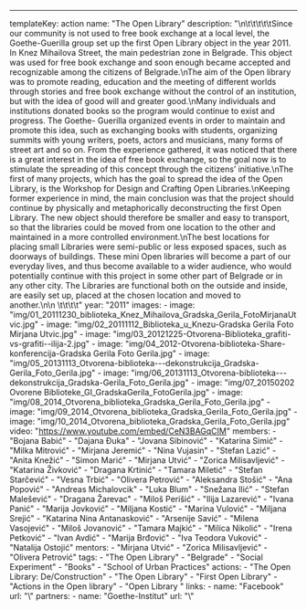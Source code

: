 ---
  templateKey: action
  name: "The Open Library"
  description: "\n\t\t\t\t\tSince our community is not used to free book exchange at a local level, the Goethe-Guerilla group set up the first Open Library object in the year 2011. In Knez Mihailova Street, the main pedestrian zone in Belgrade. This object was used for free book exchange and soon enough became accepted and recognizable among the citizens of Belgrade.\nThe aim of the Open library was to promote reading, education and the meeting of different worlds through stories and free book exchange without the control of an institution, but with the idea of good will and greater good.\nMany individuals and institutions donated books so the program would continue to exist and progress. The Goethe- Guerilla organized events in order to maintain and promote this idea, such as exchanging books with students, organizing summits with young writers, poets, actors and musicians, many forms of street art and so on. From the experience gathered, it was noticed that there is a great interest in the idea of free book exchange, so the goal now is to stimulate the spreading of this concept through the citizens’ initiative.\nThe first of many projects, which has the goal to spread the idea of the Open Library, is the Workshop for Design and Crafting Open Libraries.\nKeeping former experience in mind, the main conclusion was that the project should continue by physically and metaphorically deconstructing the first Open Library. The new object should therefore be smaller and easy to transport, so that the libraries could be moved from one location to the other and maintained in a more controlled environment.\nThe best locations for placing small Libraries were semi-public or less exposed spaces, such as doorways of buildings. These mini Open libraries will become a part of our everyday lives, and thus become available to a wider audience, who would potentially continue with this project in some other part of Belgrade or in any other city. The Libraries are functional both on the outside and inside, are easily set up, placed at the chosen location and moved to another.\n\n \t\t\t\t"
  year: "2011"
  images:
    - image: "img/01_20111230_biblioteka_Knez_Mihailova_Gradska_Gerila_FotoMirjanaUtvic.jpg"
    - image: "img/02_20111112_Biblioteka_u_Knezu-Gradska Gerila Foto Mirjana Utvic.jpg"
    - image: "img/03_20121225-Otvorena-Biblioteka_grafiti-vs-grafiti--ilija-2.jpg"
    - image: "img/04_2012-Otvorena-biblioteka-Share-konferencija-Gradska Gerila Foto Gerila.jpg"
    - image: "img/05_20131113_Otvorena-biblioteka---dekonstrukcija_Gradska-Gerila_Foto_Gerila.jpg"
    - image: "img/06_20131113_Otvorena-biblioteka---dekonstrukcija_Gradska-Gerila_Foto_Gerila.jpg"
    - image: "img/07_20150202 Ovorene Biblioteke_GI_GradskaGerila_FotoGerila.jpg"
    - image: "img/08_2014_Otvorena_biblioteka_Gradska_Gerila_Foto_Gerila.jpg"
    - image: "img/09_2014_Otvorena_biblioteka_Gradska_Gerila_Foto_Gerila.jpg"
    - image: "img/10_2014_Otvorena_biblioteka_Gradska_Gerila_Foto_Gerila.jpg"
  video: "https://www.youtube.com/embed/CeN3BAGqCIM"
  members:
    - "Bojana Babić"
    - "Dajana Đuka"
    - "Jovana Sibinović"
    - "Katarina Simić"
    - "Milka Mitrović"
    - "Mirjana Jeremić"
    - "Nina Vujasin"
    - "Stefan Lazić"
    - "Anita Knežić"
    - "Simon Marić"
    - "Mirjana Utvić"
    - "Zorica Milisavljević"
    - "Katarina Živković"
    - "Dragana Krtinić"
    - "Tamara Miletić"
    - "Stefan Starčević"
    - "Vesna Trbić"
    - "Olivera Petrović"
    - "Aleksandra Stošić"
    - "Ana Popović"
    - "Andreas Michalovcik"
    - "Luka Blum"
    - "Snežana Ilić"
    - "Stefan Malešević"
    - "Dragana Žarevac"
    - "Miloš Perišić"
    - "Ilija Lazarević"
    - "Ivana Panić"
    - "Marija Jovković"
    - "Miljana Kostić"
    - "Marina Vulović"
    - "Miljana Srejić"
    - "Katarina Nina Antanasković"
    - "Arsenije Savić"
    - "Milena Vasojević"
    - "Miloš Jovanović"
    - "Tamara Majkić"
    - "Milica Nikolić"
    - "Irena Petković"
    - "Ivan Avdić"
    - "Marija Brđović"
    - "Iva Teodora Vuković"
    - "Natalija Ostojić"
  mentors:
    - "Mirjana Utvić"
    - "Zorica Milisavljević"
    - "Olivera Petrović"
  tags:
    - "The Open Library"
    - "Belgrade"
    - "Social Experiment"
    - "Books"
    - "School of Urban Practices"
  actions:
    - "The Open Library: De/Construction"
    - "The Open Library"
    - "First Open Library"
    - "Actions in the Open library"
    - "Open Library "
  links:
    -
      name: "Facebook"
      url: "\\"
  partners:
    -
      name: "Goethe-Institut"
      url: "\\"

